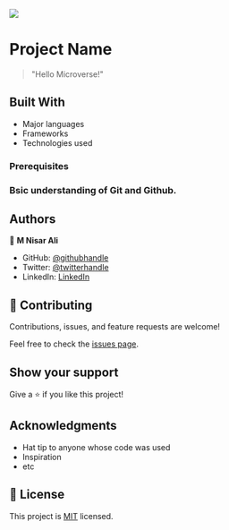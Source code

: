 ![](https://img.shields.io/badge/Microverse-blueviolet)

# Project Name

> "Hello Microverse!"


## Built With

- Major languages
- Frameworks
- Technologies used


### Prerequisites

### Bsic understanding of Git and Github. 


## Authors

👤 **M Nisar Ali**

- GitHub: [@githubhandle](https://github.com/MNisarAli)
- Twitter: [@twitterhandle](https://twitter.com/drnisar_ali)
- LinkedIn: [LinkedIn](https://linkedin.com/in/muhammad-nisar-ali-45a865251)


## 🤝 Contributing

Contributions, issues, and feature requests are welcome!

Feel free to check the [issues page](../../issues/).


## Show your support

Give a ⭐️ if you like this project!


## Acknowledgments

- Hat tip to anyone whose code was used
- Inspiration
- etc


## 📝 License

This project is [MIT](./LICENSE) licensed.